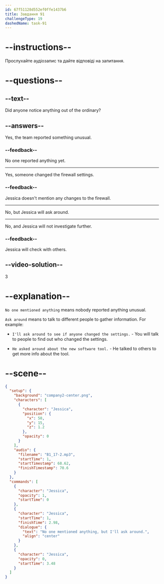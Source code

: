 ```yaml
---
id: 67f51128d552ef0ffe1437b6
title: Завдання 91
challengeType: 19
dashedName: task-91
---
```


<!-- (audio) Jessica: No one mentioned anything, but I'll ask around. -->

# --instructions--

Прослухайте аудіозапис та дайте відповіді на запитання.

# --questions--

## --text--

Did anyone notice anything out of the ordinary?

## --answers--

Yes, the team reported something unusual.

### --feedback--

No one reported anything yet.

---

Yes, someone changed the firewall settings.

### --feedback--

Jessica doesn't mention any changes to the firewall.

---

No, but Jessica will ask around.

---

No, and Jessica will not investigate further.

### --feedback--

Jessica will check with others.

## --video-solution--

3

# --explanation--

`No one mentioned anything` means nobody reported anything unusual.

`Ask around` means to talk to different people to gather information. For example:

- `I'll ask around to see if anyone changed the settings.` - You will talk to people to find out who changed the settings.

- `He asked around about the new software tool.` - He talked to others to get more info about the tool.

# --scene--

```json
{
  "setup": {
    "background": "company2-center.png",
    "characters": [
      {
        "character": "Jessica",
        "position": {
          "x": 50,
          "y": 15,
          "z": 1.2
        },
        "opacity": 0
      }
    ],
    "audio": {
      "filename": "B1_17-2.mp3",
      "startTime": 1,
      "startTimestamp": 68.62,
      "finishTimestamp": 70.6
    }
  },
  "commands": [
    {
      "character": "Jessica",
      "opacity": 1,
      "startTime": 0
    },
    {
      "character": "Jessica",
      "startTime": 1,
      "finishTime": 2.98,
      "dialogue": {
        "text": "No one mentioned anything, but I'll ask around.",
        "align": "center"
      }
    },
    {
      "character": "Jessica",
      "opacity": 0,
      "startTime": 3.48
    }
  ]
}
```
